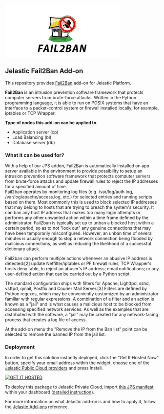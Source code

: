 [![Fail2Ban](images/fail2ban-logo.jpg)](../../../fail2ban)
## Jelastic Fail2Ban Add-on

This repository provides [Fail2Ban](http://www.fail2ban.org/) add-on for Jelastic Platform.

**Fail2Ban** is an intrusion prevention software framework that protects computer servers from brute-force attacks. Written in the Python programming language, it is able to run on POSIX systems that have an interface to a packet-control system or firewall installed locally, for example, iptables or TCP Wrapper.

**Type of nodes this add-on can be applied to**: 
- Application server (cp)
- Load Balancing (bl)
- Database server (db)

### What it can be used for?
With a help of our JPS addon, Fail2Ban is automatically installed on app server available in the environment to provide possibility to setup an intrusion prevention software framework that protects computer servers from brute-force attacks and update firewall rules to reject the IP addresses for a specified amount of time.<br/>
Fail2ban operates by monitoring log files (e.g. /var/log/auth.log, /var/log/apache/access.log, etc.) for selected entries and running scripts based on them. Most commonly this is used to block selected IP addresses that may belong to hosts that are trying to breach the system's security. It can ban any host IP address that makes too many login attempts or performs any other unwanted action within a time frame defined by the administrator. Fail2ban is typically set up to unban a blocked host within a certain period, so as to not "lock out" any genuine connections that may have been temporarily misconfigured. However, an unban time of several minutes is usually enough to stop a network connection being flooded by malicious connections, as well as reducing the likelihood of a successful dictionary attack.<br/>

Fail2ban can perform multiple actions whenever an abusive IP address is detected:[2] update Netfilter/iptables or PF firewall rules, TCP Wrapper's hosts.deny table, to reject an abuser's IP address; email notifications; or any user-defined action that can be carried out by a Python script.<br/>

The standard configuration ships with filters for Apache, Lighttpd, sshd, vsftpd, qmail, Postfix and Courier Mail Server.[3] Filters are defined by Python regexes, which may be conveniently customized by an administrator familiar with regular expressions. A combination of a filter and an action is known as a "jail" and is what causes a malicious host to be blocked from accessing specified network services. As well as the examples that are distributed with the software, a "jail" may be created for any network-facing process that creates a log file of access.<br/>

At the add-on menu the "Remove the IP from the Ban list" point can be selected to remove the banned IP from the jail list.

### Deployment

In order to get this solution instantly deployed, click the "Get It Hosted Now" button, specify your email address within the widget, choose one of the [Jelastic Public Cloud providers](https://jelastic.cloud) and press Install.

[![GET IT HOSTED](https://raw.githubusercontent.com/jelastic-jps/jpswiki/master/images/getithosted.png)](https://jelastic.com/install-application/?manifest=https%3A%2F%2Fgithub.com%2Fjelastic-jps%2Ffail2ban%2Fraw%2Fmaster%2Fmanifest.jps)

To deploy this package to Jelastic Private Cloud, import [this JPS manifest](../../raw/master/manifest.jps) within your dashboard ([detailed instruction](https://docs.jelastic.com/environment-export-import#import)).

For more information on what Jelastic add-on is and how to apply it, follow the [Jelastic Add-ons](https://github.com/jelastic-jps/jpswiki/wiki/Jelastic-Addons) reference.